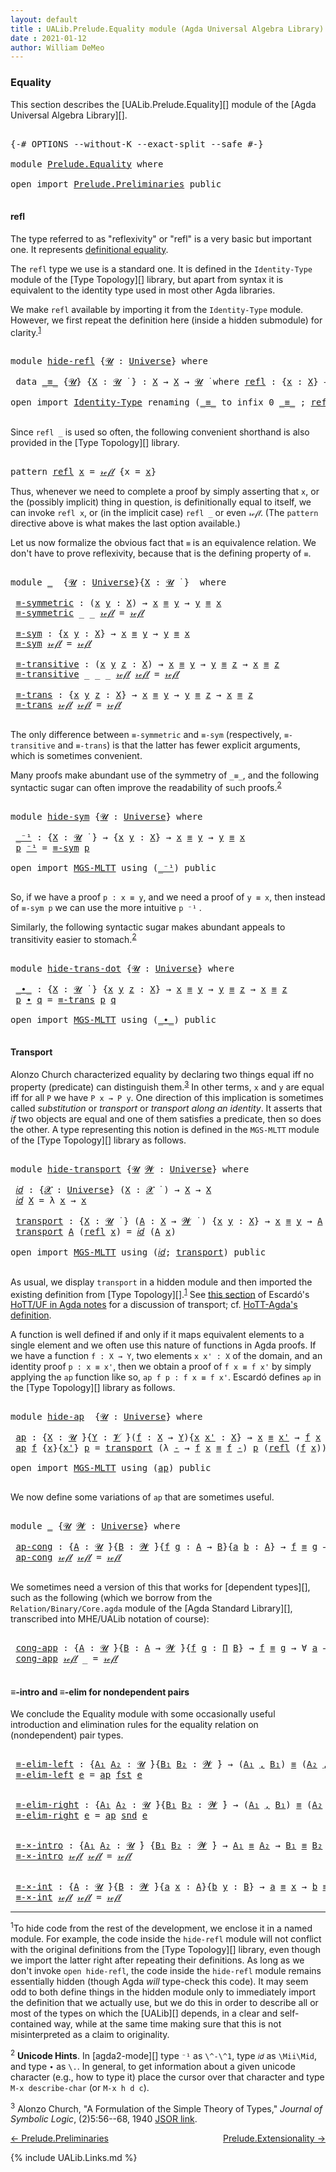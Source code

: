 ```yaml
---
layout: default
title : UALib.Prelude.Equality module (Agda Universal Algebra Library)
date : 2021-01-12
author: William DeMeo
---
```


### <a id="equality">Equality</a>

This section describes the [UALib.Prelude.Equality][] module of the [Agda Universal Algebra Library][].

<pre class="Agda">

<a id="291" class="Symbol">{-#</a> <a id="295" class="Keyword">OPTIONS</a> <a id="303" class="Pragma">--without-K</a> <a id="315" class="Pragma">--exact-split</a> <a id="329" class="Pragma">--safe</a> <a id="336" class="Symbol">#-}</a>

<a id="341" class="Keyword">module</a> <a id="348" href="Prelude.Equality.html" class="Module">Prelude.Equality</a> <a id="365" class="Keyword">where</a>

<a id="372" class="Keyword">open</a> <a id="377" class="Keyword">import</a> <a id="384" href="Prelude.Preliminaries.html" class="Module">Prelude.Preliminaries</a> <a id="406" class="Keyword">public</a>

</pre>

#### <a id="refl">refl</a>

The type referred to as "reflexivity" or "refl" is a very basic but important one. It represents [definitional equality](https://ncatlab.org/nlab/show/equality#definitional_equality).

The `refl` type we use is a standard one. It is defined in the `Identity-Type` module of the [Type Topology][] library, but apart from syntax it is equivalent to the identity type used in most other Agda libraries.

We make `refl` available by importing it from the `Identity-Type` module.  However, we first repeat the definition here (inside a hidden submodule) for clarity.<sup>[1](Prelude.Equality.html#fn1)</sup>

<pre class="Agda">

<a id="1072" class="Keyword">module</a> <a id="hide-refl"></a><a id="1079" href="Prelude.Equality.html#1079" class="Module">hide-refl</a> <a id="1089" class="Symbol">{</a><a id="1090" href="Prelude.Equality.html#1090" class="Bound">𝓤</a> <a id="1092" class="Symbol">:</a> <a id="1094" href="Agda.Primitive.html#423" class="Postulate">Universe</a><a id="1102" class="Symbol">}</a> <a id="1104" class="Keyword">where</a>

 <a id="1112" class="Keyword">data</a> <a id="hide-refl._≡_"></a><a id="1117" href="Prelude.Equality.html#1117" class="Datatype Operator">_≡_</a> <a id="1121" class="Symbol">{</a><a id="1122" href="Prelude.Equality.html#1122" class="Bound">𝓤</a><a id="1123" class="Symbol">}</a> <a id="1125" class="Symbol">{</a><a id="1126" href="Prelude.Equality.html#1126" class="Bound">X</a> <a id="1128" class="Symbol">:</a> <a id="1130" href="Prelude.Equality.html#1122" class="Bound">𝓤</a> <a id="1132" href="Universes.html#403" class="Function Operator">̇</a> <a id="1134" class="Symbol">}</a> <a id="1136" class="Symbol">:</a> <a id="1138" href="Prelude.Equality.html#1126" class="Bound">X</a> <a id="1140" class="Symbol">→</a> <a id="1142" href="Prelude.Equality.html#1126" class="Bound">X</a> <a id="1144" class="Symbol">→</a> <a id="1146" href="Prelude.Equality.html#1122" class="Bound">𝓤</a> <a id="1148" href="Universes.html#403" class="Function Operator">̇</a> <a id="1150" class="Keyword">where</a> <a id="hide-refl._≡_.refl"></a><a id="1156" href="Prelude.Equality.html#1156" class="InductiveConstructor">refl</a> <a id="1161" class="Symbol">:</a> <a id="1163" class="Symbol">{</a><a id="1164" href="Prelude.Equality.html#1164" class="Bound">x</a> <a id="1166" class="Symbol">:</a> <a id="1168" href="Prelude.Equality.html#1126" class="Bound">X</a><a id="1169" class="Symbol">}</a> <a id="1171" class="Symbol">→</a> <a id="1173" href="Prelude.Equality.html#1164" class="Bound">x</a> <a id="1175" href="Prelude.Equality.html#1117" class="Datatype Operator">≡</a> <a id="1177" href="Prelude.Equality.html#1164" class="Bound">x</a>

<a id="1180" class="Keyword">open</a> <a id="1185" class="Keyword">import</a> <a id="1192" href="Identity-Type.html" class="Module">Identity-Type</a> <a id="1206" class="Keyword">renaming</a> <a id="1215" class="Symbol">(</a><a id="1216" href="Identity-Type.html#121" class="Datatype Operator">_≡_</a> <a id="1220" class="Symbol">to</a> <a id="1223" class="Keyword">infix</a> <a id="1229" class="Number">0</a> <a id="_≡_"></a><a id="1231" href="Prelude.Equality.html#1231" class="Datatype Operator">_≡_</a> <a id="1235" class="Symbol">;</a> <a id="1237" href="Identity-Type.html#162" class="InductiveConstructor">refl</a> <a id="1242" class="Symbol">to</a> <a id="refl"></a><a id="1245" href="Prelude.Equality.html#1245" class="InductiveConstructor">𝓇ℯ𝒻𝓁</a><a id="1249" class="Symbol">)</a> <a id="1251" class="Keyword">public</a>

</pre>

Since `refl _` is used so often, the following convenient shorthand is also provided in the [Type Topology][] library.

<pre class="Agda">

<a id="1405" class="Keyword">pattern</a> <a id="refl"></a><a id="1413" href="Prelude.Equality.html#1413" class="InductiveConstructor">refl</a> <a id="1418" href="Prelude.Equality.html#1432" class="Bound">x</a> <a id="1420" class="Symbol">=</a> <a id="1422" href="Prelude.Equality.html#1245" class="InductiveConstructor">𝓇ℯ𝒻𝓁</a> <a id="1427" class="Symbol">{</a>x <a id="1430" class="Symbol">=</a> <a id="1432" href="Prelude.Equality.html#1432" class="Bound">x</a><a id="1433" class="Symbol">}</a>
</pre>

Thus, whenever we need to complete a proof by simply asserting that `x`, or the (possibly implicit) thing in question, is definitionally equal to itself, we can invoke `refl x`, or (in the implicit case) `refl _` or even `𝓇ℯ𝒻𝓁`. (The `pattern` directive above is what makes the last option available.)


Let us now formalize the obvious fact that `≡` is an equivalence relation.  We don't have to prove reflexivity, because that is the defining property of `≡`.

<pre class="Agda">

<a id="1924" class="Keyword">module</a> <a id="1931" href="Prelude.Equality.html#1931" class="Module">_</a>  <a id="1934" class="Symbol">{</a><a id="1935" href="Prelude.Equality.html#1935" class="Bound">𝓤</a> <a id="1937" class="Symbol">:</a> <a id="1939" href="Agda.Primitive.html#423" class="Postulate">Universe</a><a id="1947" class="Symbol">}{</a><a id="1949" href="Prelude.Equality.html#1949" class="Bound">X</a> <a id="1951" class="Symbol">:</a> <a id="1953" href="Prelude.Equality.html#1935" class="Bound">𝓤</a> <a id="1955" href="Universes.html#403" class="Function Operator">̇</a> <a id="1957" class="Symbol">}</a>  <a id="1960" class="Keyword">where</a>

 <a id="1968" href="Prelude.Equality.html#1968" class="Function">≡-symmetric</a> <a id="1980" class="Symbol">:</a> <a id="1982" class="Symbol">(</a><a id="1983" href="Prelude.Equality.html#1983" class="Bound">x</a> <a id="1985" href="Prelude.Equality.html#1985" class="Bound">y</a> <a id="1987" class="Symbol">:</a> <a id="1989" href="Prelude.Equality.html#1949" class="Bound">X</a><a id="1990" class="Symbol">)</a> <a id="1992" class="Symbol">→</a> <a id="1994" href="Prelude.Equality.html#1983" class="Bound">x</a> <a id="1996" href="Prelude.Equality.html#1231" class="Datatype Operator">≡</a> <a id="1998" href="Prelude.Equality.html#1985" class="Bound">y</a> <a id="2000" class="Symbol">→</a> <a id="2002" href="Prelude.Equality.html#1985" class="Bound">y</a> <a id="2004" href="Prelude.Equality.html#1231" class="Datatype Operator">≡</a> <a id="2006" href="Prelude.Equality.html#1983" class="Bound">x</a>
 <a id="2009" href="Prelude.Equality.html#1968" class="Function">≡-symmetric</a> <a id="2021" class="Symbol">_</a> <a id="2023" class="Symbol">_</a> <a id="2025" href="Prelude.Equality.html#1245" class="InductiveConstructor">𝓇ℯ𝒻𝓁</a> <a id="2030" class="Symbol">=</a> <a id="2032" href="Prelude.Equality.html#1245" class="InductiveConstructor">𝓇ℯ𝒻𝓁</a>

 <a id="2039" href="Prelude.Equality.html#2039" class="Function">≡-sym</a> <a id="2045" class="Symbol">:</a> <a id="2047" class="Symbol">{</a><a id="2048" href="Prelude.Equality.html#2048" class="Bound">x</a> <a id="2050" href="Prelude.Equality.html#2050" class="Bound">y</a> <a id="2052" class="Symbol">:</a> <a id="2054" href="Prelude.Equality.html#1949" class="Bound">X</a><a id="2055" class="Symbol">}</a> <a id="2057" class="Symbol">→</a> <a id="2059" href="Prelude.Equality.html#2048" class="Bound">x</a> <a id="2061" href="Prelude.Equality.html#1231" class="Datatype Operator">≡</a> <a id="2063" href="Prelude.Equality.html#2050" class="Bound">y</a> <a id="2065" class="Symbol">→</a> <a id="2067" href="Prelude.Equality.html#2050" class="Bound">y</a> <a id="2069" href="Prelude.Equality.html#1231" class="Datatype Operator">≡</a> <a id="2071" href="Prelude.Equality.html#2048" class="Bound">x</a>
 <a id="2074" href="Prelude.Equality.html#2039" class="Function">≡-sym</a> <a id="2080" href="Prelude.Equality.html#1245" class="InductiveConstructor">𝓇ℯ𝒻𝓁</a> <a id="2085" class="Symbol">=</a> <a id="2087" href="Prelude.Equality.html#1245" class="InductiveConstructor">𝓇ℯ𝒻𝓁</a>

 <a id="2094" href="Prelude.Equality.html#2094" class="Function">≡-transitive</a> <a id="2107" class="Symbol">:</a> <a id="2109" class="Symbol">(</a><a id="2110" href="Prelude.Equality.html#2110" class="Bound">x</a> <a id="2112" href="Prelude.Equality.html#2112" class="Bound">y</a> <a id="2114" href="Prelude.Equality.html#2114" class="Bound">z</a> <a id="2116" class="Symbol">:</a> <a id="2118" href="Prelude.Equality.html#1949" class="Bound">X</a><a id="2119" class="Symbol">)</a> <a id="2121" class="Symbol">→</a> <a id="2123" href="Prelude.Equality.html#2110" class="Bound">x</a> <a id="2125" href="Prelude.Equality.html#1231" class="Datatype Operator">≡</a> <a id="2127" href="Prelude.Equality.html#2112" class="Bound">y</a> <a id="2129" class="Symbol">→</a> <a id="2131" href="Prelude.Equality.html#2112" class="Bound">y</a> <a id="2133" href="Prelude.Equality.html#1231" class="Datatype Operator">≡</a> <a id="2135" href="Prelude.Equality.html#2114" class="Bound">z</a> <a id="2137" class="Symbol">→</a> <a id="2139" href="Prelude.Equality.html#2110" class="Bound">x</a> <a id="2141" href="Prelude.Equality.html#1231" class="Datatype Operator">≡</a> <a id="2143" href="Prelude.Equality.html#2114" class="Bound">z</a>
 <a id="2146" href="Prelude.Equality.html#2094" class="Function">≡-transitive</a> <a id="2159" class="Symbol">_</a> <a id="2161" class="Symbol">_</a> <a id="2163" class="Symbol">_</a> <a id="2165" href="Prelude.Equality.html#1245" class="InductiveConstructor">𝓇ℯ𝒻𝓁</a> <a id="2170" href="Prelude.Equality.html#1245" class="InductiveConstructor">𝓇ℯ𝒻𝓁</a> <a id="2175" class="Symbol">=</a> <a id="2177" href="Prelude.Equality.html#1245" class="InductiveConstructor">𝓇ℯ𝒻𝓁</a>

 <a id="2184" href="Prelude.Equality.html#2184" class="Function">≡-trans</a> <a id="2192" class="Symbol">:</a> <a id="2194" class="Symbol">{</a><a id="2195" href="Prelude.Equality.html#2195" class="Bound">x</a> <a id="2197" href="Prelude.Equality.html#2197" class="Bound">y</a> <a id="2199" href="Prelude.Equality.html#2199" class="Bound">z</a> <a id="2201" class="Symbol">:</a> <a id="2203" href="Prelude.Equality.html#1949" class="Bound">X</a><a id="2204" class="Symbol">}</a> <a id="2206" class="Symbol">→</a> <a id="2208" href="Prelude.Equality.html#2195" class="Bound">x</a> <a id="2210" href="Prelude.Equality.html#1231" class="Datatype Operator">≡</a> <a id="2212" href="Prelude.Equality.html#2197" class="Bound">y</a> <a id="2214" class="Symbol">→</a> <a id="2216" href="Prelude.Equality.html#2197" class="Bound">y</a> <a id="2218" href="Prelude.Equality.html#1231" class="Datatype Operator">≡</a> <a id="2220" href="Prelude.Equality.html#2199" class="Bound">z</a> <a id="2222" class="Symbol">→</a> <a id="2224" href="Prelude.Equality.html#2195" class="Bound">x</a> <a id="2226" href="Prelude.Equality.html#1231" class="Datatype Operator">≡</a> <a id="2228" href="Prelude.Equality.html#2199" class="Bound">z</a>
 <a id="2231" href="Prelude.Equality.html#2184" class="Function">≡-trans</a> <a id="2239" href="Prelude.Equality.html#1245" class="InductiveConstructor">𝓇ℯ𝒻𝓁</a> <a id="2244" href="Prelude.Equality.html#1245" class="InductiveConstructor">𝓇ℯ𝒻𝓁</a> <a id="2249" class="Symbol">=</a> <a id="2251" href="Prelude.Equality.html#1245" class="InductiveConstructor">𝓇ℯ𝒻𝓁</a>

</pre>

The only difference between `≡-symmetric` and `≡-sym` (respectively, `≡-transitive` and `≡-trans`) is that the latter has fewer explicit arguments, which is sometimes convenient.

Many proofs make abundant use of the symmetry of `_≡_`, and the following syntactic sugar can often improve the readability of such proofs.<sup>[2](Prelude.Equality.html#fn2)</sup>

<pre class="Agda">

<a id="2645" class="Keyword">module</a> <a id="hide-sym"></a><a id="2652" href="Prelude.Equality.html#2652" class="Module">hide-sym</a> <a id="2661" class="Symbol">{</a><a id="2662" href="Prelude.Equality.html#2662" class="Bound">𝓤</a> <a id="2664" class="Symbol">:</a> <a id="2666" href="Agda.Primitive.html#423" class="Postulate">Universe</a><a id="2674" class="Symbol">}</a> <a id="2676" class="Keyword">where</a>

 <a id="hide-sym._⁻¹"></a><a id="2684" href="Prelude.Equality.html#2684" class="Function Operator">_⁻¹</a> <a id="2688" class="Symbol">:</a> <a id="2690" class="Symbol">{</a><a id="2691" href="Prelude.Equality.html#2691" class="Bound">X</a> <a id="2693" class="Symbol">:</a> <a id="2695" href="Prelude.Equality.html#2662" class="Bound">𝓤</a> <a id="2697" href="Universes.html#403" class="Function Operator">̇</a> <a id="2699" class="Symbol">}</a> <a id="2701" class="Symbol">→</a> <a id="2703" class="Symbol">{</a><a id="2704" href="Prelude.Equality.html#2704" class="Bound">x</a> <a id="2706" href="Prelude.Equality.html#2706" class="Bound">y</a> <a id="2708" class="Symbol">:</a> <a id="2710" href="Prelude.Equality.html#2691" class="Bound">X</a><a id="2711" class="Symbol">}</a> <a id="2713" class="Symbol">→</a> <a id="2715" href="Prelude.Equality.html#2704" class="Bound">x</a> <a id="2717" href="Prelude.Equality.html#1231" class="Datatype Operator">≡</a> <a id="2719" href="Prelude.Equality.html#2706" class="Bound">y</a> <a id="2721" class="Symbol">→</a> <a id="2723" href="Prelude.Equality.html#2706" class="Bound">y</a> <a id="2725" href="Prelude.Equality.html#1231" class="Datatype Operator">≡</a> <a id="2727" href="Prelude.Equality.html#2704" class="Bound">x</a>
 <a id="2730" href="Prelude.Equality.html#2730" class="Bound">p</a> <a id="2732" href="Prelude.Equality.html#2684" class="Function Operator">⁻¹</a> <a id="2735" class="Symbol">=</a> <a id="2737" href="Prelude.Equality.html#2039" class="Function">≡-sym</a> <a id="2743" href="Prelude.Equality.html#2730" class="Bound">p</a>

<a id="2746" class="Keyword">open</a> <a id="2751" class="Keyword">import</a> <a id="2758" href="MGS-MLTT.html" class="Module">MGS-MLTT</a> <a id="2767" class="Keyword">using</a> <a id="2773" class="Symbol">(</a><a id="2774" href="MGS-MLTT.html#6125" class="Function Operator">_⁻¹</a><a id="2777" class="Symbol">)</a> <a id="2779" class="Keyword">public</a>

</pre>

So, if we have a proof `p : x ≡ y`, and we need a proof of `y ≡ x`, then instead of `≡-sym p` we can use the more intuitive `p ⁻¹` .

Similarly, the following syntactic sugar makes abundant appeals to transitivity easier to stomach.<sup>[2](Prelude.Equality.html#fn2)</sup>

<pre class="Agda">

<a id="3088" class="Keyword">module</a> <a id="hide-trans-dot"></a><a id="3095" href="Prelude.Equality.html#3095" class="Module">hide-trans-dot</a> <a id="3110" class="Symbol">{</a><a id="3111" href="Prelude.Equality.html#3111" class="Bound">𝓤</a> <a id="3113" class="Symbol">:</a> <a id="3115" href="Agda.Primitive.html#423" class="Postulate">Universe</a><a id="3123" class="Symbol">}</a> <a id="3125" class="Keyword">where</a>

 <a id="hide-trans-dot._∙_"></a><a id="3133" href="Prelude.Equality.html#3133" class="Function Operator">_∙_</a> <a id="3137" class="Symbol">:</a> <a id="3139" class="Symbol">{</a><a id="3140" href="Prelude.Equality.html#3140" class="Bound">X</a> <a id="3142" class="Symbol">:</a> <a id="3144" href="Prelude.Equality.html#3111" class="Bound">𝓤</a> <a id="3146" href="Universes.html#403" class="Function Operator">̇</a> <a id="3148" class="Symbol">}</a> <a id="3150" class="Symbol">{</a><a id="3151" href="Prelude.Equality.html#3151" class="Bound">x</a> <a id="3153" href="Prelude.Equality.html#3153" class="Bound">y</a> <a id="3155" href="Prelude.Equality.html#3155" class="Bound">z</a> <a id="3157" class="Symbol">:</a> <a id="3159" href="Prelude.Equality.html#3140" class="Bound">X</a><a id="3160" class="Symbol">}</a> <a id="3162" class="Symbol">→</a> <a id="3164" href="Prelude.Equality.html#3151" class="Bound">x</a> <a id="3166" href="Prelude.Equality.html#1231" class="Datatype Operator">≡</a> <a id="3168" href="Prelude.Equality.html#3153" class="Bound">y</a> <a id="3170" class="Symbol">→</a> <a id="3172" href="Prelude.Equality.html#3153" class="Bound">y</a> <a id="3174" href="Prelude.Equality.html#1231" class="Datatype Operator">≡</a> <a id="3176" href="Prelude.Equality.html#3155" class="Bound">z</a> <a id="3178" class="Symbol">→</a> <a id="3180" href="Prelude.Equality.html#3151" class="Bound">x</a> <a id="3182" href="Prelude.Equality.html#1231" class="Datatype Operator">≡</a> <a id="3184" href="Prelude.Equality.html#3155" class="Bound">z</a>
 <a id="3187" href="Prelude.Equality.html#3187" class="Bound">p</a> <a id="3189" href="Prelude.Equality.html#3133" class="Function Operator">∙</a> <a id="3191" href="Prelude.Equality.html#3191" class="Bound">q</a> <a id="3193" class="Symbol">=</a> <a id="3195" href="Prelude.Equality.html#2184" class="Function">≡-trans</a> <a id="3203" href="Prelude.Equality.html#3187" class="Bound">p</a> <a id="3205" href="Prelude.Equality.html#3191" class="Bound">q</a>

<a id="3208" class="Keyword">open</a> <a id="3213" class="Keyword">import</a> <a id="3220" href="MGS-MLTT.html" class="Module">MGS-MLTT</a> <a id="3229" class="Keyword">using</a> <a id="3235" class="Symbol">(</a><a id="3236" href="MGS-MLTT.html#5910" class="Function Operator">_∙_</a><a id="3239" class="Symbol">)</a> <a id="3241" class="Keyword">public</a>

</pre>

#### <a id="transport">Transport</a>

Alonzo Church characterized equality by declaring two things equal iff no property (predicate) can distinguish them.<sup>[3](Prelude.Equality.html#fn3)</sup>  In other terms, `x` and `y` are equal iff for all `P` we have `P x → P y`.  One direction of this implication is sometimes called *substitution* or *transport* or *transport along an identity*.  It asserts that *if* two objects are equal and one of them satisfies a predicate, then so does the other. A type representing this notion is defined in the `MGS-MLTT` module of the [Type Topology][] library as follows.

<pre class="Agda">

<a id="3887" class="Keyword">module</a> <a id="hide-transport"></a><a id="3894" href="Prelude.Equality.html#3894" class="Module">hide-transport</a> <a id="3909" class="Symbol">{</a><a id="3910" href="Prelude.Equality.html#3910" class="Bound">𝓤</a> <a id="3912" href="Prelude.Equality.html#3912" class="Bound">𝓦</a> <a id="3914" class="Symbol">:</a> <a id="3916" href="Agda.Primitive.html#423" class="Postulate">Universe</a><a id="3924" class="Symbol">}</a> <a id="3926" class="Keyword">where</a>

 <a id="hide-transport.𝑖𝑑"></a><a id="3934" href="Prelude.Equality.html#3934" class="Function">𝑖𝑑</a> <a id="3937" class="Symbol">:</a> <a id="3939" class="Symbol">{</a><a id="3940" href="Prelude.Equality.html#3940" class="Bound">𝓧</a> <a id="3942" class="Symbol">:</a> <a id="3944" href="Agda.Primitive.html#423" class="Postulate">Universe</a><a id="3952" class="Symbol">}</a> <a id="3954" class="Symbol">(</a><a id="3955" href="Prelude.Equality.html#3955" class="Bound">X</a> <a id="3957" class="Symbol">:</a> <a id="3959" href="Prelude.Equality.html#3940" class="Bound">𝓧</a> <a id="3961" href="Universes.html#403" class="Function Operator">̇</a> <a id="3963" class="Symbol">)</a> <a id="3965" class="Symbol">→</a> <a id="3967" href="Prelude.Equality.html#3955" class="Bound">X</a> <a id="3969" class="Symbol">→</a> <a id="3971" href="Prelude.Equality.html#3955" class="Bound">X</a>
 <a id="3974" href="Prelude.Equality.html#3934" class="Function">𝑖𝑑</a> <a id="3977" href="Prelude.Equality.html#3977" class="Bound">X</a> <a id="3979" class="Symbol">=</a> <a id="3981" class="Symbol">λ</a> <a id="3983" href="Prelude.Equality.html#3983" class="Bound">x</a> <a id="3985" class="Symbol">→</a> <a id="3987" href="Prelude.Equality.html#3983" class="Bound">x</a>

 <a id="hide-transport.transport"></a><a id="3991" href="Prelude.Equality.html#3991" class="Function">transport</a> <a id="4001" class="Symbol">:</a> <a id="4003" class="Symbol">{</a><a id="4004" href="Prelude.Equality.html#4004" class="Bound">X</a> <a id="4006" class="Symbol">:</a> <a id="4008" href="Prelude.Equality.html#3910" class="Bound">𝓤</a> <a id="4010" href="Universes.html#403" class="Function Operator">̇</a> <a id="4012" class="Symbol">}</a> <a id="4014" class="Symbol">(</a><a id="4015" href="Prelude.Equality.html#4015" class="Bound">A</a> <a id="4017" class="Symbol">:</a> <a id="4019" href="Prelude.Equality.html#4004" class="Bound">X</a> <a id="4021" class="Symbol">→</a> <a id="4023" href="Prelude.Equality.html#3912" class="Bound">𝓦</a> <a id="4025" href="Universes.html#403" class="Function Operator">̇</a> <a id="4027" class="Symbol">)</a> <a id="4029" class="Symbol">{</a><a id="4030" href="Prelude.Equality.html#4030" class="Bound">x</a> <a id="4032" href="Prelude.Equality.html#4032" class="Bound">y</a> <a id="4034" class="Symbol">:</a> <a id="4036" href="Prelude.Equality.html#4004" class="Bound">X</a><a id="4037" class="Symbol">}</a> <a id="4039" class="Symbol">→</a> <a id="4041" href="Prelude.Equality.html#4030" class="Bound">x</a> <a id="4043" href="Prelude.Equality.html#1231" class="Datatype Operator">≡</a> <a id="4045" href="Prelude.Equality.html#4032" class="Bound">y</a> <a id="4047" class="Symbol">→</a> <a id="4049" href="Prelude.Equality.html#4015" class="Bound">A</a> <a id="4051" href="Prelude.Equality.html#4030" class="Bound">x</a> <a id="4053" class="Symbol">→</a> <a id="4055" href="Prelude.Equality.html#4015" class="Bound">A</a> <a id="4057" href="Prelude.Equality.html#4032" class="Bound">y</a>
 <a id="4060" href="Prelude.Equality.html#3991" class="Function">transport</a> <a id="4070" href="Prelude.Equality.html#4070" class="Bound">A</a> <a id="4072" class="Symbol">(</a><a id="4073" href="Prelude.Equality.html#1413" class="InductiveConstructor">refl</a> <a id="4078" href="Prelude.Equality.html#4078" class="Bound">x</a><a id="4079" class="Symbol">)</a> <a id="4081" class="Symbol">=</a> <a id="4083" href="Prelude.Equality.html#3934" class="Function">𝑖𝑑</a> <a id="4086" class="Symbol">(</a><a id="4087" href="Prelude.Equality.html#4070" class="Bound">A</a> <a id="4089" href="Prelude.Equality.html#4078" class="Bound">x</a><a id="4090" class="Symbol">)</a>

<a id="4093" class="Keyword">open</a> <a id="4098" class="Keyword">import</a> <a id="4105" href="MGS-MLTT.html" class="Module">MGS-MLTT</a> <a id="4114" class="Keyword">using</a> <a id="4120" class="Symbol">(</a><a id="4121" href="MGS-MLTT.html#3778" class="Function">𝑖𝑑</a><a id="4123" class="Symbol">;</a> <a id="4125" href="MGS-MLTT.html#4946" class="Function">transport</a><a id="4134" class="Symbol">)</a> <a id="4136" class="Keyword">public</a>

</pre>

As usual, we display `transport` in a hidden module and then imported the existing definition from [Type Topology][].<sup>[1](Preliminaries.Equality.html#fn1)</sup> See [this section](https://www.cs.bham.ac.uk/~mhe/HoTT-UF-in-Agda-Lecture-Notes/HoTT-UF-Agda.html#70309) of Escardó's [HoTT/UF in Agda notes](https://www.cs.bham.ac.uk/~mhe/HoTT-UF-in-Agda-Lecture-Notes/HoTT-UF-Agda.html) for a discussion of transport; cf. [HoTT-Agda's definition](https://github.com/HoTT/HoTT-Agda/blob/master/core/lib/Base.agda).

A function is well defined if and only if it maps equivalent elements to a single element and we often use this nature of functions in Agda proofs.  If we have a function `f : X → Y`, two elements `x x' : X` of the domain, and an identity proof `p : x ≡ x'`, then we obtain a proof of `f x ≡ f x'` by simply applying the `ap` function like so, `ap f p : f x ≡ f x'`. Escardó defines `ap` in the [Type Topology][] library as follows.

<pre class="Agda">

<a id="5119" class="Keyword">module</a> <a id="hide-ap"></a><a id="5126" href="Prelude.Equality.html#5126" class="Module">hide-ap</a>  <a id="5135" class="Symbol">{</a><a id="5136" href="Prelude.Equality.html#5136" class="Bound">𝓤</a> <a id="5138" class="Symbol">:</a> <a id="5140" href="Agda.Primitive.html#423" class="Postulate">Universe</a><a id="5148" class="Symbol">}</a> <a id="5150" class="Keyword">where</a>

 <a id="hide-ap.ap"></a><a id="5158" href="Prelude.Equality.html#5158" class="Function">ap</a> <a id="5161" class="Symbol">:</a> <a id="5163" class="Symbol">{</a><a id="5164" href="Prelude.Equality.html#5164" class="Bound">X</a> <a id="5166" class="Symbol">:</a> <a id="5168" href="Prelude.Equality.html#5136" class="Bound">𝓤</a> <a id="5170" href="Universes.html#403" class="Function Operator">̇</a><a id="5171" class="Symbol">}{</a><a id="5173" href="Prelude.Equality.html#5173" class="Bound">Y</a> <a id="5175" class="Symbol">:</a> <a id="5177" href="Universes.html#262" class="Generalizable">𝓥</a> <a id="5179" href="Universes.html#403" class="Function Operator">̇</a><a id="5180" class="Symbol">}(</a><a id="5182" href="Prelude.Equality.html#5182" class="Bound">f</a> <a id="5184" class="Symbol">:</a> <a id="5186" href="Prelude.Equality.html#5164" class="Bound">X</a> <a id="5188" class="Symbol">→</a> <a id="5190" href="Prelude.Equality.html#5173" class="Bound">Y</a><a id="5191" class="Symbol">){</a><a id="5193" href="Prelude.Equality.html#5193" class="Bound">x</a> <a id="5195" href="Prelude.Equality.html#5195" class="Bound">x&#39;</a> <a id="5198" class="Symbol">:</a> <a id="5200" href="Prelude.Equality.html#5164" class="Bound">X</a><a id="5201" class="Symbol">}</a> <a id="5203" class="Symbol">→</a> <a id="5205" href="Prelude.Equality.html#5193" class="Bound">x</a> <a id="5207" href="Prelude.Equality.html#1231" class="Datatype Operator">≡</a> <a id="5209" href="Prelude.Equality.html#5195" class="Bound">x&#39;</a> <a id="5212" class="Symbol">→</a> <a id="5214" href="Prelude.Equality.html#5182" class="Bound">f</a> <a id="5216" href="Prelude.Equality.html#5193" class="Bound">x</a> <a id="5218" href="Prelude.Equality.html#1231" class="Datatype Operator">≡</a> <a id="5220" href="Prelude.Equality.html#5182" class="Bound">f</a> <a id="5222" href="Prelude.Equality.html#5195" class="Bound">x&#39;</a>
 <a id="5226" href="Prelude.Equality.html#5158" class="Function">ap</a> <a id="5229" href="Prelude.Equality.html#5229" class="Bound">f</a> <a id="5231" class="Symbol">{</a><a id="5232" href="Prelude.Equality.html#5232" class="Bound">x</a><a id="5233" class="Symbol">}{</a><a id="5235" href="Prelude.Equality.html#5235" class="Bound">x&#39;</a><a id="5237" class="Symbol">}</a> <a id="5239" href="Prelude.Equality.html#5239" class="Bound">p</a> <a id="5241" class="Symbol">=</a> <a id="5243" href="MGS-MLTT.html#4946" class="Function">transport</a> <a id="5253" class="Symbol">(λ</a> <a id="5256" href="Prelude.Equality.html#5256" class="Bound">-</a> <a id="5258" class="Symbol">→</a> <a id="5260" href="Prelude.Equality.html#5229" class="Bound">f</a> <a id="5262" href="Prelude.Equality.html#5232" class="Bound">x</a> <a id="5264" href="Prelude.Equality.html#1231" class="Datatype Operator">≡</a> <a id="5266" href="Prelude.Equality.html#5229" class="Bound">f</a> <a id="5268" href="Prelude.Equality.html#5256" class="Bound">-</a><a id="5269" class="Symbol">)</a> <a id="5271" href="Prelude.Equality.html#5239" class="Bound">p</a> <a id="5273" class="Symbol">(</a><a id="5274" href="Prelude.Equality.html#1413" class="InductiveConstructor">refl</a> <a id="5279" class="Symbol">(</a><a id="5280" href="Prelude.Equality.html#5229" class="Bound">f</a> <a id="5282" href="Prelude.Equality.html#5232" class="Bound">x</a><a id="5283" class="Symbol">))</a>

<a id="5287" class="Keyword">open</a> <a id="5292" class="Keyword">import</a> <a id="5299" href="MGS-MLTT.html" class="Module">MGS-MLTT</a> <a id="5308" class="Keyword">using</a> <a id="5314" class="Symbol">(</a><a id="5315" href="MGS-MLTT.html#6613" class="Function">ap</a><a id="5317" class="Symbol">)</a> <a id="5319" class="Keyword">public</a>

</pre>

We now define some variations of `ap` that are sometimes useful.

<pre class="Agda">

<a id="5419" class="Keyword">module</a> <a id="5426" href="Prelude.Equality.html#5426" class="Module">_</a> <a id="5428" class="Symbol">{</a><a id="5429" href="Prelude.Equality.html#5429" class="Bound">𝓤</a> <a id="5431" href="Prelude.Equality.html#5431" class="Bound">𝓦</a> <a id="5433" class="Symbol">:</a> <a id="5435" href="Agda.Primitive.html#423" class="Postulate">Universe</a><a id="5443" class="Symbol">}</a> <a id="5445" class="Keyword">where</a>

 <a id="5453" href="Prelude.Equality.html#5453" class="Function">ap-cong</a> <a id="5461" class="Symbol">:</a> <a id="5463" class="Symbol">{</a><a id="5464" href="Prelude.Equality.html#5464" class="Bound">A</a> <a id="5466" class="Symbol">:</a> <a id="5468" href="Prelude.Equality.html#5429" class="Bound">𝓤</a> <a id="5470" href="Universes.html#403" class="Function Operator">̇</a><a id="5471" class="Symbol">}{</a><a id="5473" href="Prelude.Equality.html#5473" class="Bound">B</a> <a id="5475" class="Symbol">:</a> <a id="5477" href="Prelude.Equality.html#5431" class="Bound">𝓦</a> <a id="5479" href="Universes.html#403" class="Function Operator">̇</a><a id="5480" class="Symbol">}{</a><a id="5482" href="Prelude.Equality.html#5482" class="Bound">f</a> <a id="5484" href="Prelude.Equality.html#5484" class="Bound">g</a> <a id="5486" class="Symbol">:</a> <a id="5488" href="Prelude.Equality.html#5464" class="Bound">A</a> <a id="5490" class="Symbol">→</a> <a id="5492" href="Prelude.Equality.html#5473" class="Bound">B</a><a id="5493" class="Symbol">}{</a><a id="5495" href="Prelude.Equality.html#5495" class="Bound">a</a> <a id="5497" href="Prelude.Equality.html#5497" class="Bound">b</a> <a id="5499" class="Symbol">:</a> <a id="5501" href="Prelude.Equality.html#5464" class="Bound">A</a><a id="5502" class="Symbol">}</a> <a id="5504" class="Symbol">→</a> <a id="5506" href="Prelude.Equality.html#5482" class="Bound">f</a> <a id="5508" href="Prelude.Equality.html#1231" class="Datatype Operator">≡</a> <a id="5510" href="Prelude.Equality.html#5484" class="Bound">g</a> <a id="5512" class="Symbol">→</a> <a id="5514" href="Prelude.Equality.html#5495" class="Bound">a</a> <a id="5516" href="Prelude.Equality.html#1231" class="Datatype Operator">≡</a> <a id="5518" href="Prelude.Equality.html#5497" class="Bound">b</a> <a id="5520" class="Symbol">→</a> <a id="5522" href="Prelude.Equality.html#5482" class="Bound">f</a> <a id="5524" href="Prelude.Equality.html#5495" class="Bound">a</a> <a id="5526" href="Prelude.Equality.html#1231" class="Datatype Operator">≡</a> <a id="5528" href="Prelude.Equality.html#5484" class="Bound">g</a> <a id="5530" href="Prelude.Equality.html#5497" class="Bound">b</a>
 <a id="5533" href="Prelude.Equality.html#5453" class="Function">ap-cong</a> <a id="5541" href="Prelude.Equality.html#1245" class="InductiveConstructor">𝓇ℯ𝒻𝓁</a> <a id="5546" href="Prelude.Equality.html#1245" class="InductiveConstructor">𝓇ℯ𝒻𝓁</a> <a id="5551" class="Symbol">=</a> <a id="5553" href="Prelude.Equality.html#1245" class="InductiveConstructor">𝓇ℯ𝒻𝓁</a>

</pre>

We sometimes need a version of this that works for [dependent types][], such as the following (which we borrow from the `Relation/Binary/Core.agda` module of the [Agda Standard Library][], transcribed into MHE/UALib notation of course):

<pre class="Agda">

 <a id="5824" href="Prelude.Equality.html#5824" class="Function">cong-app</a> <a id="5833" class="Symbol">:</a> <a id="5835" class="Symbol">{</a><a id="5836" href="Prelude.Equality.html#5836" class="Bound">A</a> <a id="5838" class="Symbol">:</a> <a id="5840" href="Prelude.Equality.html#5429" class="Bound">𝓤</a> <a id="5842" href="Universes.html#403" class="Function Operator">̇</a><a id="5843" class="Symbol">}{</a><a id="5845" href="Prelude.Equality.html#5845" class="Bound">B</a> <a id="5847" class="Symbol">:</a> <a id="5849" href="Prelude.Equality.html#5836" class="Bound">A</a> <a id="5851" class="Symbol">→</a> <a id="5853" href="Prelude.Equality.html#5431" class="Bound">𝓦</a> <a id="5855" href="Universes.html#403" class="Function Operator">̇</a><a id="5856" class="Symbol">}{</a><a id="5858" href="Prelude.Equality.html#5858" class="Bound">f</a> <a id="5860" href="Prelude.Equality.html#5860" class="Bound">g</a> <a id="5862" class="Symbol">:</a> <a id="5864" href="MGS-MLTT.html#3562" class="Function">Π</a> <a id="5866" href="Prelude.Equality.html#5845" class="Bound">B</a><a id="5867" class="Symbol">}</a> <a id="5869" class="Symbol">→</a> <a id="5871" href="Prelude.Equality.html#5858" class="Bound">f</a> <a id="5873" href="Prelude.Equality.html#1231" class="Datatype Operator">≡</a> <a id="5875" href="Prelude.Equality.html#5860" class="Bound">g</a> <a id="5877" class="Symbol">→</a> <a id="5879" class="Symbol">∀</a> <a id="5881" href="Prelude.Equality.html#5881" class="Bound">a</a> <a id="5883" class="Symbol">→</a> <a id="5885" href="Prelude.Equality.html#5858" class="Bound">f</a> <a id="5887" href="Prelude.Equality.html#5881" class="Bound">a</a> <a id="5889" href="Prelude.Equality.html#1231" class="Datatype Operator">≡</a> <a id="5891" href="Prelude.Equality.html#5860" class="Bound">g</a> <a id="5893" href="Prelude.Equality.html#5881" class="Bound">a</a>
 <a id="5896" href="Prelude.Equality.html#5824" class="Function">cong-app</a> <a id="5905" href="Prelude.Equality.html#1245" class="InductiveConstructor">𝓇ℯ𝒻𝓁</a> <a id="5910" class="Symbol">_</a> <a id="5912" class="Symbol">=</a> <a id="5914" href="Prelude.Equality.html#1245" class="InductiveConstructor">𝓇ℯ𝒻𝓁</a>

</pre>




#### <a id="≡-intro-and-≡-elim-for-nondependent-pairs">≡-intro and ≡-elim for nondependent pairs</a>

We conclude the Equality module with some occasionally useful introduction and elimination rules for the equality relation on (nondependent) pair types.


<pre class="Agda">

 <a id="6207" href="Prelude.Equality.html#6207" class="Function">≡-elim-left</a> <a id="6219" class="Symbol">:</a> <a id="6221" class="Symbol">{</a><a id="6222" href="Prelude.Equality.html#6222" class="Bound">A₁</a> <a id="6225" href="Prelude.Equality.html#6225" class="Bound">A₂</a> <a id="6228" class="Symbol">:</a> <a id="6230" href="Prelude.Equality.html#5429" class="Bound">𝓤</a> <a id="6232" href="Universes.html#403" class="Function Operator">̇</a><a id="6233" class="Symbol">}{</a><a id="6235" href="Prelude.Equality.html#6235" class="Bound">B₁</a> <a id="6238" href="Prelude.Equality.html#6238" class="Bound">B₂</a> <a id="6241" class="Symbol">:</a> <a id="6243" href="Prelude.Equality.html#5431" class="Bound">𝓦</a> <a id="6245" href="Universes.html#403" class="Function Operator">̇</a><a id="6246" class="Symbol">}</a> <a id="6248" class="Symbol">→</a> <a id="6250" class="Symbol">(</a><a id="6251" href="Prelude.Equality.html#6222" class="Bound">A₁</a> <a id="6254" href="Prelude.Preliminaries.html#14513" class="InductiveConstructor Operator">,</a> <a id="6256" href="Prelude.Equality.html#6235" class="Bound">B₁</a><a id="6258" class="Symbol">)</a> <a id="6260" href="Prelude.Equality.html#1231" class="Datatype Operator">≡</a> <a id="6262" class="Symbol">(</a><a id="6263" href="Prelude.Equality.html#6225" class="Bound">A₂</a> <a id="6266" href="Prelude.Preliminaries.html#14513" class="InductiveConstructor Operator">,</a> <a id="6268" href="Prelude.Equality.html#6238" class="Bound">B₂</a><a id="6270" class="Symbol">)</a> <a id="6272" class="Symbol">→</a> <a id="6274" href="Prelude.Equality.html#6222" class="Bound">A₁</a> <a id="6277" href="Prelude.Equality.html#1231" class="Datatype Operator">≡</a> <a id="6279" href="Prelude.Equality.html#6225" class="Bound">A₂</a>
 <a id="6283" href="Prelude.Equality.html#6207" class="Function">≡-elim-left</a> <a id="6295" href="Prelude.Equality.html#6295" class="Bound">e</a> <a id="6297" class="Symbol">=</a> <a id="6299" href="MGS-MLTT.html#6613" class="Function">ap</a> <a id="6302" href="Prelude.Preliminaries.html#13522" class="Function">fst</a> <a id="6306" href="Prelude.Equality.html#6295" class="Bound">e</a>


 <a id="6311" href="Prelude.Equality.html#6311" class="Function">≡-elim-right</a> <a id="6324" class="Symbol">:</a> <a id="6326" class="Symbol">{</a><a id="6327" href="Prelude.Equality.html#6327" class="Bound">A₁</a> <a id="6330" href="Prelude.Equality.html#6330" class="Bound">A₂</a> <a id="6333" class="Symbol">:</a> <a id="6335" href="Prelude.Equality.html#5429" class="Bound">𝓤</a> <a id="6337" href="Universes.html#403" class="Function Operator">̇</a><a id="6338" class="Symbol">}{</a><a id="6340" href="Prelude.Equality.html#6340" class="Bound">B₁</a> <a id="6343" href="Prelude.Equality.html#6343" class="Bound">B₂</a> <a id="6346" class="Symbol">:</a> <a id="6348" href="Prelude.Equality.html#5431" class="Bound">𝓦</a> <a id="6350" href="Universes.html#403" class="Function Operator">̇</a><a id="6351" class="Symbol">}</a> <a id="6353" class="Symbol">→</a> <a id="6355" class="Symbol">(</a><a id="6356" href="Prelude.Equality.html#6327" class="Bound">A₁</a> <a id="6359" href="Prelude.Preliminaries.html#14513" class="InductiveConstructor Operator">,</a> <a id="6361" href="Prelude.Equality.html#6340" class="Bound">B₁</a><a id="6363" class="Symbol">)</a> <a id="6365" href="Prelude.Equality.html#1231" class="Datatype Operator">≡</a> <a id="6367" class="Symbol">(</a><a id="6368" href="Prelude.Equality.html#6330" class="Bound">A₂</a> <a id="6371" href="Prelude.Preliminaries.html#14513" class="InductiveConstructor Operator">,</a> <a id="6373" href="Prelude.Equality.html#6343" class="Bound">B₂</a><a id="6375" class="Symbol">)</a> <a id="6377" class="Symbol">→</a> <a id="6379" href="Prelude.Equality.html#6340" class="Bound">B₁</a> <a id="6382" href="Prelude.Equality.html#1231" class="Datatype Operator">≡</a> <a id="6384" href="Prelude.Equality.html#6343" class="Bound">B₂</a>
 <a id="6388" href="Prelude.Equality.html#6311" class="Function">≡-elim-right</a> <a id="6401" href="Prelude.Equality.html#6401" class="Bound">e</a> <a id="6403" class="Symbol">=</a> <a id="6405" href="MGS-MLTT.html#6613" class="Function">ap</a> <a id="6408" href="Prelude.Preliminaries.html#13600" class="Function">snd</a> <a id="6412" href="Prelude.Equality.html#6401" class="Bound">e</a>


 <a id="6417" href="Prelude.Equality.html#6417" class="Function">≡-×-intro</a> <a id="6427" class="Symbol">:</a> <a id="6429" class="Symbol">{</a><a id="6430" href="Prelude.Equality.html#6430" class="Bound">A₁</a> <a id="6433" href="Prelude.Equality.html#6433" class="Bound">A₂</a> <a id="6436" class="Symbol">:</a> <a id="6438" href="Prelude.Equality.html#5429" class="Bound">𝓤</a> <a id="6440" href="Universes.html#403" class="Function Operator">̇</a><a id="6441" class="Symbol">}</a> <a id="6443" class="Symbol">{</a><a id="6444" href="Prelude.Equality.html#6444" class="Bound">B₁</a> <a id="6447" href="Prelude.Equality.html#6447" class="Bound">B₂</a> <a id="6450" class="Symbol">:</a> <a id="6452" href="Prelude.Equality.html#5431" class="Bound">𝓦</a> <a id="6454" href="Universes.html#403" class="Function Operator">̇</a><a id="6455" class="Symbol">}</a> <a id="6457" class="Symbol">→</a> <a id="6459" href="Prelude.Equality.html#6430" class="Bound">A₁</a> <a id="6462" href="Prelude.Equality.html#1231" class="Datatype Operator">≡</a> <a id="6464" href="Prelude.Equality.html#6433" class="Bound">A₂</a> <a id="6467" class="Symbol">→</a> <a id="6469" href="Prelude.Equality.html#6444" class="Bound">B₁</a> <a id="6472" href="Prelude.Equality.html#1231" class="Datatype Operator">≡</a> <a id="6474" href="Prelude.Equality.html#6447" class="Bound">B₂</a> <a id="6477" class="Symbol">→</a> <a id="6479" class="Symbol">(</a><a id="6480" href="Prelude.Equality.html#6430" class="Bound">A₁</a> <a id="6483" href="Prelude.Preliminaries.html#14513" class="InductiveConstructor Operator">,</a> <a id="6485" href="Prelude.Equality.html#6444" class="Bound">B₁</a><a id="6487" class="Symbol">)</a> <a id="6489" href="Prelude.Equality.html#1231" class="Datatype Operator">≡</a> <a id="6491" class="Symbol">(</a><a id="6492" href="Prelude.Equality.html#6433" class="Bound">A₂</a> <a id="6495" href="Prelude.Preliminaries.html#14513" class="InductiveConstructor Operator">,</a> <a id="6497" href="Prelude.Equality.html#6447" class="Bound">B₂</a><a id="6499" class="Symbol">)</a>
 <a id="6502" href="Prelude.Equality.html#6417" class="Function">≡-×-intro</a> <a id="6512" href="Prelude.Equality.html#1245" class="InductiveConstructor">𝓇ℯ𝒻𝓁</a> <a id="6517" href="Prelude.Equality.html#1245" class="InductiveConstructor">𝓇ℯ𝒻𝓁</a> <a id="6522" class="Symbol">=</a> <a id="6524" href="Prelude.Equality.html#1245" class="InductiveConstructor">𝓇ℯ𝒻𝓁</a>


 <a id="6532" href="Prelude.Equality.html#6532" class="Function">≡-×-int</a> <a id="6540" class="Symbol">:</a> <a id="6542" class="Symbol">{</a><a id="6543" href="Prelude.Equality.html#6543" class="Bound">A</a> <a id="6545" class="Symbol">:</a> <a id="6547" href="Prelude.Equality.html#5429" class="Bound">𝓤</a> <a id="6549" href="Universes.html#403" class="Function Operator">̇</a><a id="6550" class="Symbol">}{</a><a id="6552" href="Prelude.Equality.html#6552" class="Bound">B</a> <a id="6554" class="Symbol">:</a> <a id="6556" href="Prelude.Equality.html#5431" class="Bound">𝓦</a> <a id="6558" href="Universes.html#403" class="Function Operator">̇</a><a id="6559" class="Symbol">}{</a><a id="6561" href="Prelude.Equality.html#6561" class="Bound">a</a> <a id="6563" href="Prelude.Equality.html#6563" class="Bound">x</a> <a id="6565" class="Symbol">:</a> <a id="6567" href="Prelude.Equality.html#6543" class="Bound">A</a><a id="6568" class="Symbol">}{</a><a id="6570" href="Prelude.Equality.html#6570" class="Bound">b</a> <a id="6572" href="Prelude.Equality.html#6572" class="Bound">y</a> <a id="6574" class="Symbol">:</a> <a id="6576" href="Prelude.Equality.html#6552" class="Bound">B</a><a id="6577" class="Symbol">}</a> <a id="6579" class="Symbol">→</a> <a id="6581" href="Prelude.Equality.html#6561" class="Bound">a</a> <a id="6583" href="Prelude.Equality.html#1231" class="Datatype Operator">≡</a> <a id="6585" href="Prelude.Equality.html#6563" class="Bound">x</a> <a id="6587" class="Symbol">→</a> <a id="6589" href="Prelude.Equality.html#6570" class="Bound">b</a> <a id="6591" href="Prelude.Equality.html#1231" class="Datatype Operator">≡</a> <a id="6593" href="Prelude.Equality.html#6572" class="Bound">y</a> <a id="6595" class="Symbol">→</a> <a id="6597" class="Symbol">(</a><a id="6598" href="Prelude.Equality.html#6561" class="Bound">a</a> <a id="6600" href="Prelude.Preliminaries.html#14513" class="InductiveConstructor Operator">,</a> <a id="6602" href="Prelude.Equality.html#6570" class="Bound">b</a><a id="6603" class="Symbol">)</a> <a id="6605" href="Prelude.Equality.html#1231" class="Datatype Operator">≡</a> <a id="6607" class="Symbol">(</a><a id="6608" href="Prelude.Equality.html#6563" class="Bound">x</a> <a id="6610" href="Prelude.Preliminaries.html#14513" class="InductiveConstructor Operator">,</a> <a id="6612" href="Prelude.Equality.html#6572" class="Bound">y</a><a id="6613" class="Symbol">)</a>
 <a id="6616" href="Prelude.Equality.html#6532" class="Function">≡-×-int</a> <a id="6624" href="Prelude.Equality.html#1245" class="InductiveConstructor">𝓇ℯ𝒻𝓁</a> <a id="6629" href="Prelude.Equality.html#1245" class="InductiveConstructor">𝓇ℯ𝒻𝓁</a> <a id="6634" class="Symbol">=</a> <a id="6636" href="Prelude.Equality.html#1245" class="InductiveConstructor">𝓇ℯ𝒻𝓁</a>
</pre>

-------------------------------------

<sup>1</sup><span class="footnote" id="fn1">To hide code from the rest of the development, we enclose it in a named module.  For example, the code inside the `hide-refl` module will not conflict with the original definitions from the [Type Topology][] library, even though we import the latter right after repeating their definitions.  As long as we don't invoke `open hide-refl`, the code inside the `hide-refl` module remains essentially hidden (though Agda *will* type-check this code). It may seem odd to both define things in the hidden module only to immediately import the definition that we actually use, but we do this in order to describe all or most of the types on which the [UALib][] depends, in a clear and self-contained way, while at the same time making sure that this is not misinterpreted as a claim to originality.</span>


<sup>2</sup><span class="footnote" id="fn2"> **Unicode Hints**. In [agda2-mode][] type `⁻¹` as `\^-\^1`, type `𝑖𝑑` as `\Mii\Mid`, and type `∙` as `\.`. In general, to get information about a given unicode character (e.g., how to type it) place the cursor over that character and type `M-x describe-char` (or `M-x h d c`).</span>

<sup>3</sup><span class="footnote" id="fn3"> Alonzo Church, "A Formulation of the Simple Theory of Types," *Journal of Symbolic Logic*, (2)5:56--68, 1940 [JSOR link](http://www.jstor.org/stable/2266170).

<p></p>
<p></p>


[← Prelude.Preliminaries ](Prelude.Preliminaries.html)
<span style="float:right;">[Prelude.Extensionality →](Prelude.Extensionality.html)</span>

{% include UALib.Links.md %}
